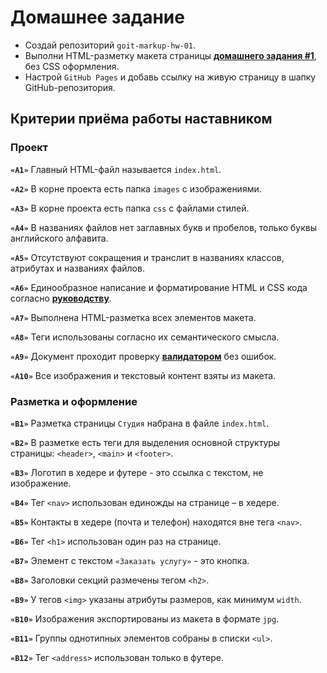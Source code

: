 # Домашнее задание

- Создай репозиторий `goit-markup-hw-01`.
- Выполни HTML-разметку макета страницы
  [**домашнего задания #1**](<https://www.figma.com/file/oTYBECAN79dXy19hzWObO4/Web-Studio-(Version-2.1)?node-id=0%3A1>),
  без CSS оформления.
- Настрой `GitHub Pages` и добавь ссылку на живую страницу в шапку
  GitHub-репозитория.

## Критерии приёма работы наставником

### Проект

**`«A1»`** Главный HTML-файл называется `index.html`.

**`«A2»`** В корне проекта есть папка `images` с изображениями.

**`«A3»`** В корне проекта есть папка `css` с файлами стилей.

**`«A4»`** В названиях файлов нет заглавных букв и пробелов, только буквы
английского алфавита.

**`«A5»`** Отсутствуют сокращения и транслит в названиях классов, атрибутах и
названиях файлов.

**`«A6»`** Единообразное написание и форматирование HTML и CSS кода согласно
[**руководству**](http://sadcitizen.me/code-guide/).

**`«A7»`** Выполнена HTML-разметка всех элементов макета.

**`«A8»`** Теги использованы согласно их семантического смысла.

**`«A9»`** Документ проходит проверку
[**валидатором**](http://validator.w3.org/nu/) без ошибок.

**`«A10»`** Все изображения и текстовый контент взяты из макета.

### Разметка и оформление

**`«B1»`** Разметка страницы `Студия` набрана в файле `index.html`.

**`«B2»`** В разметке есть теги для выделения основной структуры страницы:
`<header>`, `<main>` и `<footer>`.

**`«B3»`** Логотип в хедере и футере - это ссылка с текстом, не изображение.

**`«B4»`** Тег `<nav>` использован единожды на странице – в хедере.

**`«B5»`** Контакты в хедере (почта и телефон) находятся вне тега `<nav>`.

**`«B6»`** Тег `<h1>` использован один раз на странице.

**`«B7»`** Элемент с текстом `«Заказать услугу»` - это кнопка.

**`«B8»`** Заголовки секций размечены тегом `<h2>`.

**`«B9»`** У тегов `<img>` указаны атрибуты размеров, как минимум `width`.

**`«B10»`** Изображения экспортированы из макета в формате `jpg`.

**`«B11»`** Группы однотипных элементов собраны в списки `<ul>`.

**`«B12»`** Тег `<address>` использован только в футере.
